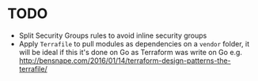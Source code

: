 # TODO

- Split Security Groups rules to avoid inline security groups
- Apply `Terrafile` to pull modules as dependencies on a `vendor` folder, it will be ideal if this it's done on Go as Terraform was write on Go e.g. http://bensnape.com/2016/01/14/terraform-design-patterns-the-terrafile/
